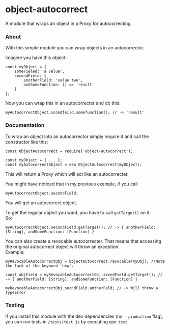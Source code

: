 # object-autocorrect
A module that wraps an object in a Proxy for autocorrecting.

### About

With this simple module you can wrap objects in an autocorrector.

Imagine you have this object:

    const myObject = {
        someFieled: 'a value',
        secondField: {
            anotherField: 'value two',
            andSomeFunction: () => 'result'
        }
    };

Now you can wrap this in an autocorrecter and do this:

    myAutocorrectObject.scondfeild.somefuncTion(); // -> 'result'

### Documentation

To wrap an object into an autocorrector simply require it and call the constructor like this:

    const ObjectAutocorrect = require('object-autocorrect');

    const myObject = { ... };
    const myAutocorrectObject = new ObjectAutocorrect(myObject);

This will return a Proxy which will act like an autocorrecter.

You might have noticed that in my previous example, if you call

    myAutocorrectObject.secondField;

You will get an autocorrect object.

To get the regular object you want, you have to call `getTarget()` on it.  
So:

    myAutocorrectObject.secondField.getTarget(); // -> { anotherField: [String], andSomeFunction: [Function] }

You can also create a revocable autocorrecter. That means that accessing the original autocorrect object will throw an exception.  
Example:

    myRevocableAutocorrectObj = ObjectAutocorrect.revocable(myObj); //Note the lack of the keyword 'new'.

    const objField = myRevocableAutocorrectObj.secndField.getTarget(); // -> { anotherField: [String], andSomeFunction: [Function] }

    myRevocableAutocorrectObj.secndField.antherFeld; // -> Will throw a TypeError

### Testing

If you install this module with the dev dependencies (no `--production` flag), you can run tests in `/tests/test.js` by executing `npm test`.
